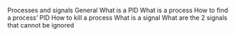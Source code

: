 Processes and signals
General
What is a PID
What is a process
How to find a process’ PID
How to kill a process
What is a signal
What are the 2 signals that cannot be ignored